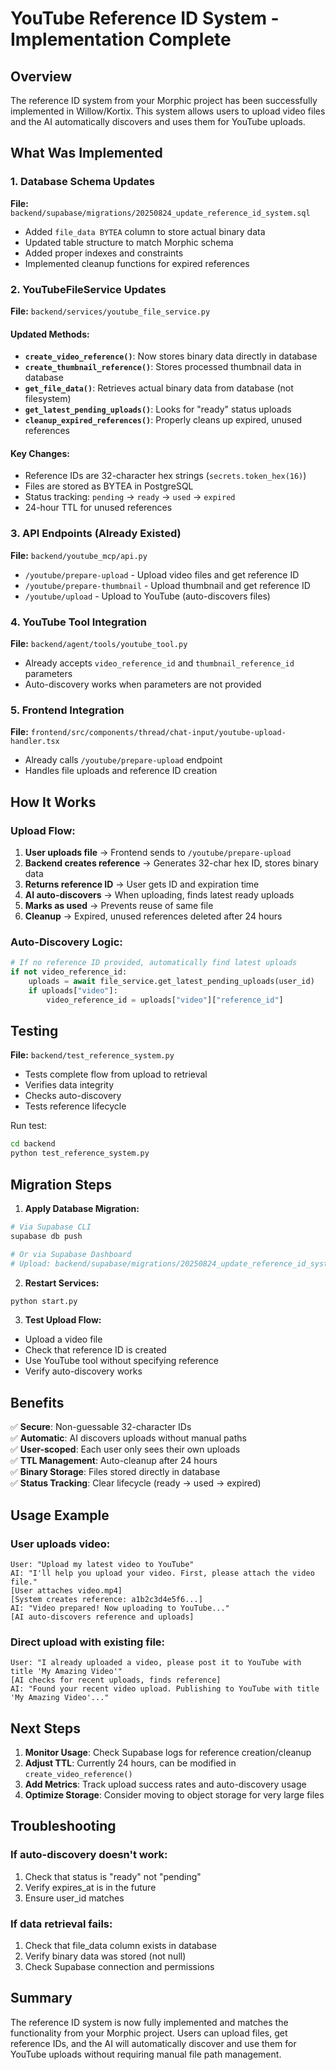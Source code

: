 # YouTube Reference ID System - Implementation Complete

## Overview
The reference ID system from your Morphic project has been successfully implemented in Willow/Kortix. This system allows users to upload video files and the AI automatically discovers and uses them for YouTube uploads.

## What Was Implemented

### 1. Database Schema Updates
**File:** `backend/supabase/migrations/20250824_update_reference_id_system.sql`
- Added `file_data BYTEA` column to store actual binary data
- Updated table structure to match Morphic schema
- Added proper indexes and constraints
- Implemented cleanup functions for expired references

### 2. YouTubeFileService Updates
**File:** `backend/services/youtube_file_service.py`

#### Updated Methods:
- **`create_video_reference()`**: Now stores binary data directly in database
- **`create_thumbnail_reference()`**: Stores processed thumbnail data in database
- **`get_file_data()`**: Retrieves actual binary data from database (not filesystem)
- **`get_latest_pending_uploads()`**: Looks for "ready" status uploads
- **`cleanup_expired_references()`**: Properly cleans up expired, unused references

#### Key Changes:
- Reference IDs are 32-character hex strings (`secrets.token_hex(16)`)
- Files are stored as BYTEA in PostgreSQL
- Status tracking: `pending` → `ready` → `used` → `expired`
- 24-hour TTL for unused references

### 3. API Endpoints (Already Existed)
**File:** `backend/youtube_mcp/api.py`
- `/youtube/prepare-upload` - Upload video files and get reference ID
- `/youtube/prepare-thumbnail` - Upload thumbnail and get reference ID
- `/youtube/upload` - Upload to YouTube (auto-discovers files)

### 4. YouTube Tool Integration
**File:** `backend/agent/tools/youtube_tool.py`
- Already accepts `video_reference_id` and `thumbnail_reference_id` parameters
- Auto-discovery works when parameters are not provided

### 5. Frontend Integration
**File:** `frontend/src/components/thread/chat-input/youtube-upload-handler.tsx`
- Already calls `/youtube/prepare-upload` endpoint
- Handles file uploads and reference ID creation

## How It Works

### Upload Flow:
1. **User uploads file** → Frontend sends to `/youtube/prepare-upload`
2. **Backend creates reference** → Generates 32-char hex ID, stores binary data
3. **Returns reference ID** → User gets ID and expiration time
4. **AI auto-discovers** → When uploading, finds latest ready uploads
5. **Marks as used** → Prevents reuse of same file
6. **Cleanup** → Expired, unused references deleted after 24 hours

### Auto-Discovery Logic:
```python
# If no reference ID provided, automatically find latest uploads
if not video_reference_id:
    uploads = await file_service.get_latest_pending_uploads(user_id)
    if uploads["video"]:
        video_reference_id = uploads["video"]["reference_id"]
```

## Testing
**File:** `backend/test_reference_system.py`
- Tests complete flow from upload to retrieval
- Verifies data integrity
- Checks auto-discovery
- Tests reference lifecycle

Run test:
```bash
cd backend
python test_reference_system.py
```

## Migration Steps

1. **Apply Database Migration:**
```bash
# Via Supabase CLI
supabase db push

# Or via Supabase Dashboard
# Upload: backend/supabase/migrations/20250824_update_reference_id_system.sql
```

2. **Restart Services:**
```bash
python start.py
```

3. **Test Upload Flow:**
- Upload a video file
- Check that reference ID is created
- Use YouTube tool without specifying reference
- Verify auto-discovery works

## Benefits

✅ **Secure**: Non-guessable 32-character IDs  
✅ **Automatic**: AI discovers uploads without manual paths  
✅ **User-scoped**: Each user only sees their own uploads  
✅ **TTL Management**: Auto-cleanup after 24 hours  
✅ **Binary Storage**: Files stored directly in database  
✅ **Status Tracking**: Clear lifecycle (ready → used → expired)  

## Usage Example

### User uploads video:
```
User: "Upload my latest video to YouTube"
AI: "I'll help you upload your video. First, please attach the video file."
[User attaches video.mp4]
[System creates reference: a1b2c3d4e5f6...]
AI: "Video prepared! Now uploading to YouTube..."
[AI auto-discovers reference and uploads]
```

### Direct upload with existing file:
```
User: "I already uploaded a video, please post it to YouTube with title 'My Amazing Video'"
[AI checks for recent uploads, finds reference]
AI: "Found your recent video upload. Publishing to YouTube with title 'My Amazing Video'..."
```

## Next Steps

1. **Monitor Usage**: Check Supabase logs for reference creation/cleanup
2. **Adjust TTL**: Currently 24 hours, can be modified in `create_video_reference()`
3. **Add Metrics**: Track upload success rates and auto-discovery usage
4. **Optimize Storage**: Consider moving to object storage for very large files

## Troubleshooting

### If auto-discovery doesn't work:
1. Check that status is "ready" not "pending"
2. Verify expires_at is in the future
3. Ensure user_id matches

### If data retrieval fails:
1. Check that file_data column exists in database
2. Verify binary data was stored (not null)
3. Check Supabase connection and permissions

## Summary
The reference ID system is now fully implemented and matches the functionality from your Morphic project. Users can upload files, get reference IDs, and the AI will automatically discover and use them for YouTube uploads without requiring manual file path management.